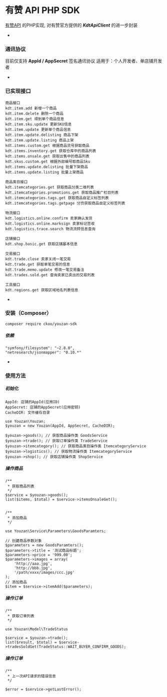 # 有赞 API PHP SDK

[有赞API](http://open.youzan.com/api) 的PHP实现, 对有赞官方提供的 ***KdtApiClient*** 的进一步封装

-
### 通讯协议
目前仅支持 **AppId / AppSecret** 签名通讯协议 适用于：个人开发者、单店铺开发者

-
### 已实现接口
```
商品接口
kdt.item.add 新增一个商品
kdt.item.delete 删除一个商品
kdt.item.get 得到单个商品信息
kdt.item.sku.update 更新SKU信息
kdt.item.update 更新单个商品信息
kdt.item.update.delisting 商品下架
kdt.item.update.listing 商品上架
kdt.items.custom.get 根据商品货号获取商品
kdt.items.inventory.get 获取仓库中的商品列表
kdt.items.onsale.get 获取出售中的商品列表
kdt.skus.custom.get 根据外部编号取商品Sku
kdt.items.update.delisting 批量下架商品
kdt.items.update.listing 批量上架商品
```
```
商品类目接口
kdt.itemcategories.get 获取商品分类二维列表
kdt.itemcategories.promotions.get 获取商品推广栏目列表
kdt.itemcategories.tags.get 获取商品自定义标签列表
kdt.itemcategories.tags.getpage 分页获取商品自定义标签列表
```
```
物流接口
kdt.logistics.online.confirm 卖家确认发货
kdt.logistics.online.marksign 卖家标记签收
kdt.logistics.trace.search 物流流转信息查询
```
```
店铺接口
kdt.shop.basic.get 获取店铺基本信息
```
```
交易接口
kdt.trade.close 卖家关闭一笔交易
kdt.trade.get 获取单笔交易的信息
kdt.trade.memo.update 修改一笔交易备注
kdt.trades.sold.get 查询卖家已卖出的交易列表
```
```
工具接口
kdt.regions.get 获取区域地名列表信息
```

-
### 安装（Composer）
```
composer require ckoo/youzan-sdk
```

##### 依赖
```
"symfony/filesystem": "~2.8.0",
"netresearch/jsonmapper": "0.10.*"
```

-
### 使用方法

##### 初始化
```
AppId: 店铺的AppId(应用ID)
AppSecret: 店铺的AppSecret(应用密钥)
CacheDIR: 文件缓存目录

use Youzan\Youzan;
$youzan = new Youzan(AppId, AppSecret, CacheDIR);

$youzan->goods(); // 获取商品操作类 GoodsService
$youzan->trade(); // 获取订单操作类 TradeService
$youzan->itemcategory(); // 获取商品类目操作类 ItemcategoryService
$youzan->logistics(); // 获取物流操作类 ItemcategoryService
$youzan->shop(); // 获取店铺操作类 ShopService
```

##### 操作商品
```
/**
 * 获取商品列表
 */
$service = $youzan->goods(); 
list($items, $total) = $service->itemsOnsaleGet();


/**
 * 添加商品
 */

use Youzan\Service\Parameters\GoodsParamters;

// 创建商品参数对象
$parameters = new GoodsParamters();
$parameters->title = '测试商品标题';
$parameters->price = '999.00';
$parameters->images = array(
	'http://aaa.jpg',
	'http://bbb.jpg',
	'/path/xxxx/images/ccc.jpg'
);
// 添加商品
$item = $service->itemAdd($parameters);

```

##### 操作订单
```
/**
 * 获取订单列表
 */
 
use Youzan\Model\TradeStatus

$service = $youzan->trade();
list($result, $total) = $service->tradesSoldGet(TradeStatus::WAIT_BUYER_CONFIRM_GOODS);
```

##### 操作订单
```
/**
 * 上一次API请求的错误信息
 */
 
$error = $service->getLastError();
```

